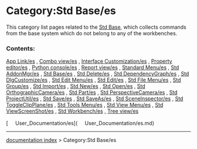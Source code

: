 # Category:Std Base/es
This category list pages related to the [Std Base](Std_Base/es.md), which collects commands from the base system which do not belong to any of the workbenches.

### Contents:

[App Link/es](App_Link/es.md) , [Combo view/es](Combo_view/es.md) , [Interface Customization/es](Interface_Customization/es.md) , [Property editor/es](Property_editor/es.md) , [Python console/es](Python_console/es.md) , [Report view/es](Report_view/es.md) , [Standard Menu/es](Standard_Menu/es.md) , [Std AddonMgr/es](Std_AddonMgr/es.md) , [Std Base/es](Std_Base/es.md) , [Std Delete/es](Std_Delete/es.md) , [Std DependencyGraph/es](Std_DependencyGraph/es.md) , [Std DlgCustomize/es](Std_DlgCustomize/es.md) , [Std Edit Menu/es](Std_Edit_Menu/es.md) , [Std Edit/es](Std_Edit/es.md) , [Std File Menu/es](Std_File_Menu/es.md) , [Std Group/es](Std_Group/es.md) , [Std Import/es](Std_Import/es.md) , [Std New/es](Std_New/es.md) , [Std Open/es](Std_Open/es.md) , [Std OrthographicCamera/es](Std_OrthographicCamera/es.md) , [Std Part/es](Std_Part/es.md) , [Std PerspectiveCamera/es](Std_PerspectiveCamera/es.md) , [Std ProjectUtil/es](Std_ProjectUtil/es.md) , [Std Save/es](Std_Save/es.md) , [Std SaveAs/es](Std_SaveAs/es.md) , [Std SceneInspector/es](Std_SceneInspector/es.md) , [Std ToggleClipPlane/es](Std_ToggleClipPlane/es.md) , [Std Tools Menu/es](Std_Tools_Menu/es.md) , [Std View Menu/es](Std_View_Menu/es.md) , [Std ViewScreenShot/es](Std_ViewScreenShot/es.md) , [Std Workbench/es](Std_Workbench/es.md) , [Tree view/es](Tree_view/es.md)

[<img src="images/Property.png" style="width:16px"> User\_Documentation/es](<img src="images/Property.png" style="width:16px"> User_Documentation/es.md)

---
[documentation index](../README.md) > Category:Std Base/es
